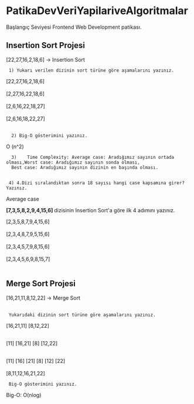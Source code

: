 # PatikaDevVeriYapilariveAlgoritmalar
Başlangıç Seviyesi Frontend Web Development patikası.

<h2>Insertion Sort Projesi</h2>
 [22,27,16,2,18,6] -> Insertion Sort <br>
 
     1) Yukarı verilen dizinin sort türüne göre aşamalarını yazınız.
 [22,27,16,2,18,6] <br><br>
 [2,27,16,22,18,6] <br><br>
 [2,6,16,22,18,27] <br><br>
 [2,6,16,18,22,27] <br><br>
 
 
      2) Big-O gösterimini yazınız.
O (n^2) <br>

      3)	Time Complexity: Average case: Aradığımız sayının ortada olması,Worst case: Aradığımız sayının sonda olması,
      Best case: Aradığımız sayının dizinin en başında olması. 
     
     
     4) 4.Dizi sıralandıktan sonra 18 sayısı hangi case kapsamına girer? Yazınız.
Average case


<strong>[7,3,5,8,2,9,4,15,6] </strong> dizisinin Insertion Sort'a göre ilk 4 adımını yazınız.

[2,3,5,8,7,9,4,15,6] <br><br>
[2,3,4,8,7,9,5,15,6] <br><br>
[2,3,4,5,7,9,8,15,6] <br><br>
[2,3,4,5,6,9,8,15,7] <br><br>



<h2>Merge Sort Projesi</h2>

[16,21,11,8,12,22] -> Merge Sort <br><br>

     Yukarıdaki dizinin sort türüne göre aşamalarını yazınız.
  [16,21,11]        [8,12,22] <br><br>
  
  [11] [16,21]      [8] [12,22] <br><br>
  
  [11] [16] [21]    [8] [12] [22] <br><br>
        [8,11,12,16,21,22]

     Big-O gösterimini yazınız. 

  Big-O: O(nlog)

